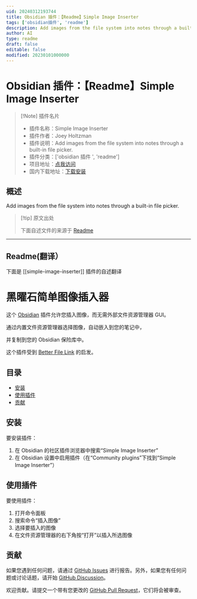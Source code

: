 ```yaml
---
uid: 20240312193744
title: Obsidian 插件：【Readme】Simple Image Inserter
tags: ['obsidian插件', 'readme']
description: Add images from the file system into notes through a built-in file picker.
author: AI
type: readme
draft: false
editable: false
modified: 20230101000000
---
```


# Obsidian 插件：【Readme】Simple Image Inserter

> [!Note] 插件名片
> - 插件名称：Simple Image Inserter
> - 插件作者：Joey Holtzman
> - 插件说明：Add images from the file system into notes through a built-in file picker.
> - 插件分类：['obsidian 插件 ', 'readme']
> - 项目地址：[点我访问](https://github.com/jdholtz/obsidian-image-inserter)
> - 国内下载地址：[下载安装](https://pkmer.cn/products/plugin/pluginMarket/?simple-image-inserter)

## 概述

Add images from the file system into notes through a built-in file picker.

> [!tip] 原文出处
>
>下面自述文件的来源于 [Readme](https://ghproxy.net/https://raw.githubusercontent.com/jdholtz/obsidian-image-inserter/master/README.md)

---

## Readme(翻译）

下面是 [[simple-image-inserter]] 插件的自述翻译

# 黑曜石简单图像插入器

这个 [Obsidian][0] 插件允许您插入图像，而无需外部文件资源管理器 GUI。

通过内置文件资源管理器选择图像，自动嵌入到您的笔记中，

并复制到您的 Obsidian 保险库中。

这个插件受到 [Better File Link][1] 的启发。

## 目录

- [安装](#installation)
- [使用插件](#using-the-plugin)
- [贡献](#contributing)

## 安装

要安装插件：

1. 在 Obsidian 的社区插件浏览器中搜索“Simple Image Inserter”
2. 在 Obsidian 设置中启用插件（在“Community plugins”下找到“Simple Image Inserter”）

## 使用插件

要使用插件：

1. 打开命令面板
2. 搜索命令“插入图像”
3. 选择要插入的图像
4. 在文件资源管理器的右下角按“打开”以插入所选图像

## 贡献

如果您遇到任何问题，请通过 [GitHub Issues][2] 进行报告。另外，如果您有任何问题或讨论话题，请开始 [GitHub Discussion][3]。

欢迎贡献。请提交一个带有您更改的 [GitHub Pull Request][4]，它们将会被审查。

[0]: <https://obsidian.md/>
[1]: <https://github.com/marcjulianschwarz/obsidian-file-link>
[2]: <https://github.com/jdholtz/obsidian-image-inserter/issues/new/choose>
[3]: <https://github.com/jdholtz/obsidian-image-inserter/discussions/new/choose>
[4]: <https://github.com/jdholtz/obsidian-image-inserter/compare>



